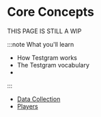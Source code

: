 # Core Concepts


THIS PAGE IS STILL A WIP

:::note
What you'll learn
* How Testgram works
* The Testgram vocabulary
*
:::

* [Data Collection](/mapping/data)
* [Players](/players/player)



